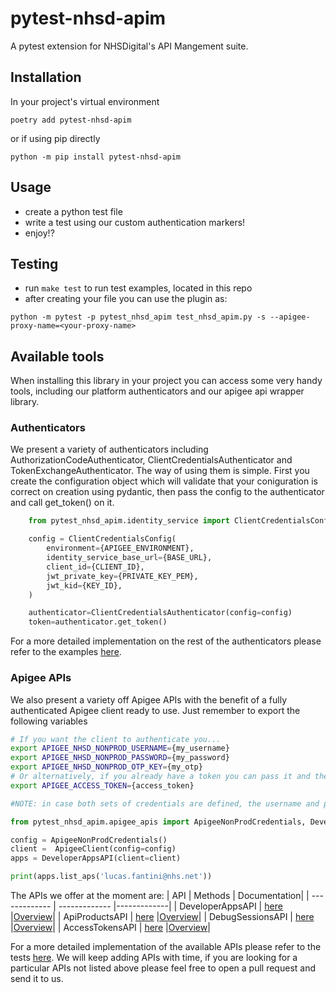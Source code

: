 # pytest-nhsd-apim

A pytest extension for NHSDigital's API Mangement suite.

## Installation
In your project's virtual environment
```code()
poetry add pytest-nhsd-apim
```
or if using pip directly
```code()
python -m pip install pytest-nhsd-apim
```

## Usage
- create a python test file
- write a test using our custom authentication markers!
- enjoy!?
      


## Testing
- run `make test` to run test examples, located in this repo
- after creating your file you can use the plugin as:
```code()
python -m pytest -p pytest_nhsd_apim test_nhsd_apim.py -s --apigee-proxy-name=<your-proxy-name>
```

## Available tools
When installing this library in your project you can access some very handy tools, including our platform authenticators and our apigee api wrapper library.
### Authenticators
We present a variety of authenticators including AuthorizationCodeAuthenticator, ClientCredentialsAuthenticator and TokenExchangeAuthenticator. The way of using them is simple. First you create the configuration object which will validate that your coniguration is correct on creation using pydantic, then pass the config to the authenticator and call get_token() on it.
```python
    from pytest_nhsd_apim.identity_service import ClientCredentialsConfig, ClientCredentialsAuthenticator

    config = ClientCredentialsConfig(
        environment={APIGEE_ENVIRONMENT},
        identity_service_base_url={BASE_URL},
        client_id={CLIENT_ID},
        jwt_private_key={PRIVATE_KEY_PEM},
        jwt_kid={KEY_ID},
    )

    authenticator=ClientCredentialsAuthenticator(config=config)
    token=authenticator.get_token()
```
For a more detailed implementation on the rest of the authenticators please refer to the examples [here](/tests/test_examples.py#L308).
### Apigee APIs
We also present a variety off Apigee APIs with the benefit of a fully authenticated Apigee client ready to use. Just remember to export the following variables
```bash
# If you want the client to authenticate you...
export APIGEE_NHSD_NONPROD_USERNAME={my_username}
export APIGEE_NHSD_NONPROD_PASSWORD={my_password}
export APIGEE_NHSD_NONPROD_OTP_KEY={my_otp}
# Or alternatively, if you already have a token you can pass it and the client will use it.
export APIGEE_ACCESS_TOKEN={access_token}

#NOTE: in case both sets of credentials are defined, the username and password take presedence, this is so the Apigee client can keep itself authenticated all the time.
```
```python
from pytest_nhsd_apim.apigee_apis import ApigeeNonProdCredentials, DeveloperAppsAPI

config = ApigeeNonProdCredentials()
client =  ApigeeClient(config=config)
apps = DeveloperAppsAPI(client=client)

print(apps.list_aps('lucas.fantini@nhs.net'))
```
The APIs we offer at the moment are:
| API  | Methods | Documentation| 
| ------------- | ------------- |-------------|
| DeveloperAppsAPI  | [here](/src/pytest_nhsd_apim/apigee_apis.py#L292)  |[Overview](https://apidocs.apigee.com/docs/developer-apps/1/overview)|
| ApiProductsAPI  | [here](/src/pytest_nhsd_apim/apigee_apis.py#L575)  |[Overview](https://apidocs.apigee.com/docs/api-products/1/overview)|
| DebugSessionsAPI  | [here](/src/pytest_nhsd_apim/apigee_apis.py#L844)  |[Overview](https://apidocs.apigee.com/docs/debug-sessions/1/overview)|
| AccessTokensAPI  | [here](/src/pytest_nhsd_apim/apigee_apis.py#L983)  |[Overview](https://apidocs.apigee.com/docs/oauth-20-access-tokens/1/overview)|

For a more detailed implementation of the available APIs please refer to the tests [here](/tests/test_apigee_apis.py).
We will keep adding APIs with time, if you are looking for a particular APIs not listed above please feel free to open a pull request and send it to us.


